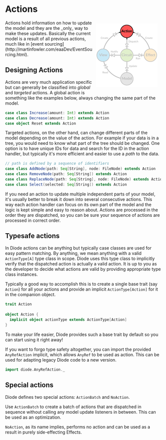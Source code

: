 # Actions

<img src="../images/architecture-action.png" style="float: right; padding: 10px">
Actions hold information on how to update the model and they are the _only_ way to make these updates. Basically the current model is a result of all previous
actions, much like in [event sourcing](http://martinfowler.com/eaaDev/EventSourcing.html).

## Designing Actions
 
Actions are very much application specific but can generally be classified into _global_ and _targeted_ actions. A global action is something like the examples
below, always changing the same part of the model.

```scala
case class Increase(amount: Int) extends Action
case class Decrease(amount: Int) extends Action
case object Reset extends Action
```

Targeted actions, on the other hand, can change different parts of the model depending on the value of the action. For example if your data is in a tree, you
would need to know what part of the tree should be changed. One option is to have unique IDs for data and search for the ID in the action handler, but typically
it's more efficient and easier to use a _path_ to the data.

```scala
// path is defined by a sequence of identifiers
case class AddNode(path: Seq[String], node: FileNode) extends Action
case class RemoveNode(path: Seq[String]) extends Action
case class ReplaceNode(path: Seq[String], node: FileNode) extends Action
case class Select(selected: Seq[String]) extends Action
```

If you need an action to update multiple independent parts of your model, it's usually better to break it down into several consecutive actions. This way each
action handler can focus on its own part of the model and the logic is kept simple and easy to reason about. Actions are processed in the order they are
dispatched, so you can be sure your sequence of actions are processed in correct order.

## Typesafe actions

In Diode actions can be anything but typically case classes are used for easy pattern matching. By anything, we mean anything with a valid
`ActionType[A]` type class in scope. Diode uses this type class to implicitly verify that the dispatched action is actually a valid action. It is up
to you as the developer to decide what actions are valid by providing appropriate type class instances.

Typically a good way to accomplish this is to create a single base trait (say `Action`) for all your actions and provide an implicit
`ActionType[Action]` for it in the companion object.

```scala
trait Action

object Action {
  implicit object actionType extends ActionType[Action]
}
```

To make your life easier, Diode provides such a base trait by default so you can start using it right away!

If you want to forgo type safety altogether, you can import the provided `AnyRefAction` implicit, which allows `AnyRef` to be used as action. This can be used
for adapting legacy Diode code to a new version.

```scala
import diode.AnyRefAction._
```

## Special actions

Diode defines two special actions: `ActionBatch` and `NoAction`.

Use `ActionBatch` to create a batch of actions that are dispatched in sequence without calling any model update listeners in between. This can be used as an
optimization.

`NoAction`, as its name implies, performs no action and can be used as a result in purely side-effecting Effects.
